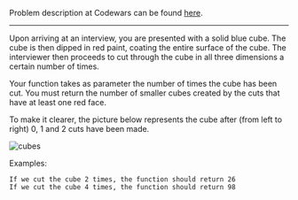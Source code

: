 Problem description at Codewars can be found
[here](https://www.codewars.com/kata/5763bb0af716cad8fb000580/train/python).

-------------

Upon arriving at an interview, you are presented with a solid blue cube. The cube is then dipped in
red paint, coating the entire surface of the cube. The interviewer then proceeds to cut through the
cube in all three dimensions a certain number of times.
<br>

Your function takes as parameter the number of times the cube has been cut. You must return the
number of smaller cubes created by the cuts that have at least one red face.
<br>

To make it clearer, the picture below represents the cube after (from left to right) 0, 1 and 2 cuts
have been made.

![cubes](https://i.imgur.com/36x8Fkv.png)
<br>

Examples:
```
If we cut the cube 2 times, the function should return 26
If we cut the cube 4 times, the function should return 98
```

